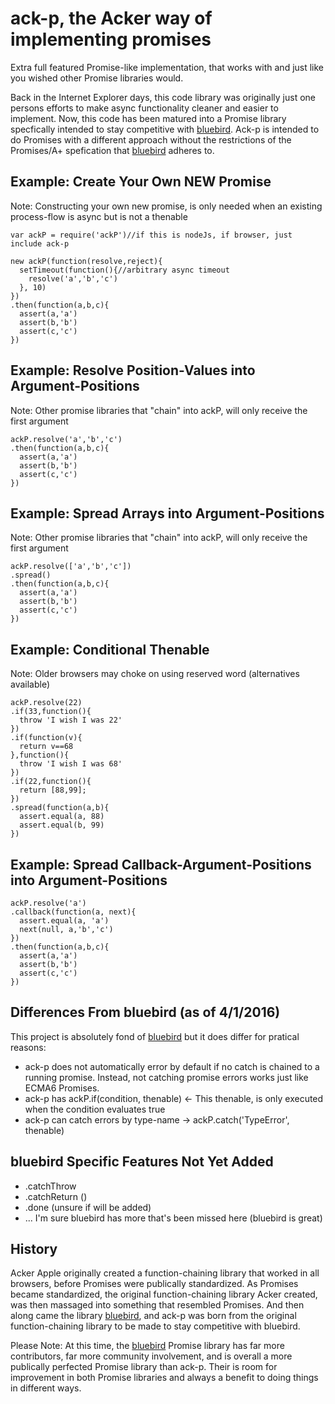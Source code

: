 # ack-p, the Acker way of implementing promises
Extra full featured Promise-like implementation, that works with and just like you wished other Promise libraries would.

Back in the Internet Explorer days, this code library was originally just one persons efforts to make async functionality cleaner and easier to implement. Now, this code has been matured into a Promise library specfically intended to stay competitive with [bluebird](http://bluebirdjs.com). Ack-p is intended to do Promises with a different approach without the restrictions of the Promises/A+ spefication that [bluebird](http://bluebirdjs.com) adheres to.

## Example: Create Your Own NEW Promise
Note: Constructing your own new promise, is only needed when an existing process-flow is async but is not a thenable
```
var ackP = require('ackP')//if this is nodeJs, if browser, just include ack-p

new ackP(function(resolve,reject){
  setTimeout(function(){//arbitrary async timeout
    resolve('a','b','c')
  }, 10)
})
.then(function(a,b,c){
  assert(a,'a')
  assert(b,'b')
  assert(c,'c')
})
```

## Example: Resolve Position-Values into Argument-Positions
Note: Other promise libraries that "chain" into ackP, will only receive the first argument
```
ackP.resolve('a','b','c')
.then(function(a,b,c){
  assert(a,'a')
  assert(b,'b')
  assert(c,'c')
})
```

## Example: Spread Arrays into Argument-Positions
Note: Other promise libraries that "chain" into ackP, will only receive the first argument
```
ackP.resolve(['a','b','c'])
.spread()
.then(function(a,b,c){
  assert(a,'a')
  assert(b,'b')
  assert(c,'c')
})
```

## Example: Conditional Thenable
Note: Older browsers may choke on using reserved word (alternatives available)
```
ackP.resolve(22)
.if(33,function(){
  throw 'I wish I was 22'
})
.if(function(v){
  return v==68
},function(){
  throw 'I wish I was 68'
})
.if(22,function(){
  return [88,99];
})
.spread(function(a,b){
  assert.equal(a, 88)
  assert.equal(b, 99)
})
```

## Example: Spread Callback-Argument-Positions into Argument-Positions
```
ackP.resolve('a')
.callback(function(a, next){
  assert.equal(a, 'a')
  next(null, a,'b','c')
})
.then(function(a,b,c){
  assert(a,'a')
  assert(b,'b')
  assert(c,'c')
})
```

## Differences From bluebird (as of 4/1/2016)
This project is absolutely fond of [bluebird](http://bluebirdjs.com) but it does differ for pratical reasons:

- ack-p does not automatically error by default if no catch is chained to a running promise. Instead, not catching promise errors works just like ECMA6 Promises.
- ack-p has ackP.if(condition, thenable) <- This thenable, is only executed when the condition evaluates true
- ack-p can catch errors by type-name -> ackP.catch('TypeError', thenable)

## bluebird Specific Features Not Yet Added
- .catchThrow
- .catchReturn ()
- .done (unsure if will be added)
- ... I'm sure bluebird has more that's been missed here (bluebird is great)

## History
Acker Apple originally created a function-chaining library that worked in all browsers, before Promises were publically standardized. As Promises became standardized, the original function-chaining library Acker created, was then massaged into something that resembled Promises. And then along came the library [bluebird](http://bluebirdjs.com), and ack-p was born from the original function-chaining library to be made to stay competitive with bluebird.

Please Note:
At this time, the [bluebird](http://bluebirdjs.com) Promise library has far more contributors, far more community involvement, and is overall a more publically perfected Promise library than ack-p. Their is room for improvement in both Promise libraries and always a benefit to doing things in different ways.